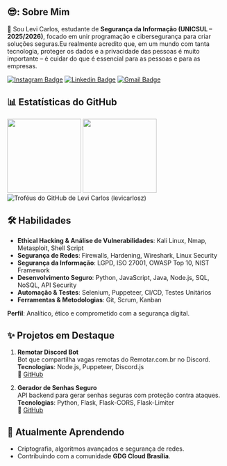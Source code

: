 

## 😎: Sobre Mim

👋 Sou Levi Carlos, estudante de **Segurança da Informação (UNICSUL – 2025/2026)**, focado em unir programação e cibersegurança para criar soluções seguras.Eu realmente acredito que, em um mundo com tanta tecnologia, proteger os dados e a privacidade das pessoas é muito importante – é cuidar do que é essencial para as pessoas e para as empresas.

[![Instagram Badge](https://img.shields.io/badge/levicarlosz-121d2f?style=flat-square&logo=instagram&logoColor=1f6feb)](https://instagram.com/levicarlosz)
[![Linkedin Badge](https://img.shields.io/badge/-levicarlosz-121d2f?style=flat-square&logo=invision&logoColor=1f6feb&link=https://www.linkedin.com/in/levicarlos/)](https://www.linkedin.com/in/levicarlos/) 
[![Gmail Badge](https://img.shields.io/badge/-olevicarlos.dev@gmail.com-121d2f?style=flat-square&logo=Gmail&logoColor=1f6feb&link=mailto:olevicarlos.dev@gmail.com)](mailto:olevicarlos.dev@gmail.com)

## 📊 Estatísticas do GitHub

<div>
  <img  height="170em" src="https://github-readme-stats.vercel.app/api?username=levicarlosz&show_icons=true&theme=nord&hide_border=true&include_all_commits=true"/>
  <img  height="170em" src="https://github-readme-streak-stats.herokuapp.com/?user=levicarlosz&theme=nord&hide_border=true"/>
</div>
<div>
<img src="https://github-profile-trophy.vercel.app/?username=levicarlosz&theme=nord&column=8&margin-w=8&margin-h=8&no-frame=true" alt="Troféus do GitHub de Levi Carlos (levicarlosz)"/>
</div>


## 🛠️ Habilidades

- **Ethical Hacking & Análise de Vulnerabilidades**: Kali Linux, Nmap, Metasploit, Shell Script  
- **Segurança de Redes**: Firewalls, Hardening, Wireshark, Linux Security  
- **Segurança da Informação**: LGPD, ISO 27001, OWASP Top 10, NIST Framework  
- **Desenvolvimento Seguro**: Python, JavaScript, Java, Node.js, SQL, NoSQL, API Security  
- **Automação & Testes**: Selenium, Puppeteer, CI/CD, Testes Unitários  
- **Ferramentas & Metodologias**: Git, Scrum, Kanban  

**Perfil**: Analítico, ético e comprometido com a segurança digital.

## ✨ Projetos em Destaque

1. **Remotar Discord Bot**  
   Bot que compartilha vagas remotas do Remotar.com.br no Discord.  
   **Tecnologias**: Node.js, Puppeteer, Discord.js  
   🔗 [GitHub](https://github.com/levicarlosz/remotar-discord-bot)

2. **Gerador de Senhas Seguro**  
   API backend para gerar senhas seguras com proteção contra ataques.  
   **Tecnologias**: Python, Flask, Flask-CORS, Flask-Limiter  
   🔗 [GitHub](https://github.com/levicarlosz/gerador-senhas)

## 🌱 Atualmente Aprendendo

- Criptografia, algoritmos avançados e segurança de redes.  
- Contribuindo com a comunidade **GDG Cloud Brasília**.

